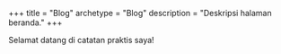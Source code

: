+++
title = "Blog"
archetype = "Blog"
description = "Deskripsi halaman beranda."
+++

Selamat datang di catatan praktis saya!
